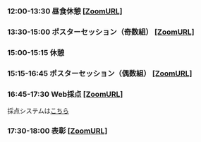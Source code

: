 ### 12:00-13:30 昼食休憩 [[ZoomURL]](https://hoge.com)
### 13:30-15:00 ポスターセッション（奇数組） [[ZoomURL]](https://hoge.com)
### 15:00-15:15 休憩
### 15:15-16:45 ポスターセッション（偶数組） [[ZoomURL]](https://hoge.com)
### 16:45-17:30 Web採点 [[ZoomURL]](https://hoge.com)
採点システムは[こちら](https://hoge.com)
### 17:30-18:00 表彰 [[ZoomURL]](https://hoge.com)
